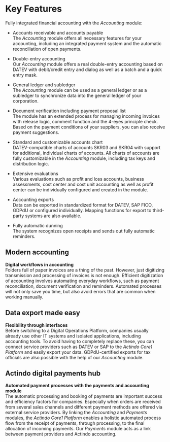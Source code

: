 # Key Features

Fully integrated financial accounting with the *Accounting* module:

- Accounts receivable and accounts payable  
  The *Accounting* module offers all necessary features for your accounting, including an integrated payment system and the automatic reconciliation of open payments.

[comment]: <> (Preparation of VAT weggelassen. Evtl. RS FH)

- Double-entry accounting  
  Our *Accounting* module offers a real double-entry accounting based on DATEV with debit/credit entry and dialog as well as a batch and a quick entry mask.

- General ledger and subledger  
  The *Accounting* module can be used as a general ledger or as a subledger to synchronize data into the general ledger of your corporation.

- Document verification including payment proposal list  
  The module has an extended process for managing incoming invoices with release logic, comment function and the 4-eyes principle check. Based on the payment conditions of your suppliers, you can also receive payment suggestions.

- Standard and customizable accounts chart  
  DATEV-compatible charts of accounts SKR03 and SKR04 with support for additional, individual charts of accounts. All charts of accounts are fully customizable in the *Accounting* module, including tax keys and distribution logic.

- Extensive evaluations  
  Various evaluations such as profit and loss accounts, business assessments, cost center and cost unit accounting as well as profit center can be individually configured and created in the module.

- Accounting exports  
  Data can be exported in standardized format for DATEV, SAP FICO, GDPdU or configured individually. Mapping functions for export to third-party systems are also available.

- Fully automatic dunning  
  The system recognizes open receipts and sends out fully automatic reminders.

  [comment]: <> (Isas Kommentar: Das könnte missverstanden werden. Der Mahnprozess muss schon manuell angestoßen werden. Weglassen?)


## Modern accounting

**Digital workflows in accounting**  
Folders full of paper invoices are a thing of the past. However, just digitizing transmission and processing of invoices is not enough. Efficient digitization of accounting involves automating everyday workflows, such as payment reconciliation, document verification and reminders. Automated processes will not only save you time, but also avoid errors that are common when working manually.

## Data export made easy

**Flexibility through interfaces**  
Before switching to a Digital Operations Platform, companies usually already use other IT systems and isolated applications, including accounting tools. To avoid having to completely replace these, you can connect service providers such as DATEV or SAP to the *Actindo Core1 Platform* and easily export your data. GDPdU-certified exports for tax officials are also possible with the help of our *Accounting* module.

## Actindo digital payments hub

**Automated payment processes with the payments and accounting module**  
The automatic processing and booking of payments are important success and efficiency factors for companies. Especially when orders are received from several sales channels and different payment methods are offered via external service providers. By linking the *Accounting* and *Payments* modules, the *Actindo Core1 Platform* enables a holistic automated process flow from the receipt of payments, through processing, to the final allocation of incoming payments. Our *Payments* module acts as a link between payment providers and Actindo accounting.  

[comment]: <> (Ursprünglich auf der Webseite "Payment module" gennant. Ich vermute, Payments gemeint, oder bezieht es sich auf Zahlungsabwicklung? Und wie heißt Zahlungsabwicklung auf EN: Payment Processing |Payment Processes | Banking?)
